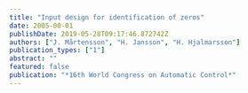 ```yaml
---
title: "Input design for identification of zeros"
date: 2005-00-01
publishDate: 2019-05-28T09:17:46.872742Z
authors: ["J. Mårtensson", "H. Jansson", "H. Hjalmarsson"]
publication_types: ["1"]
abstract: ""
featured: false
publication: "*16th World Congress on Automatic Control*"
---
```



